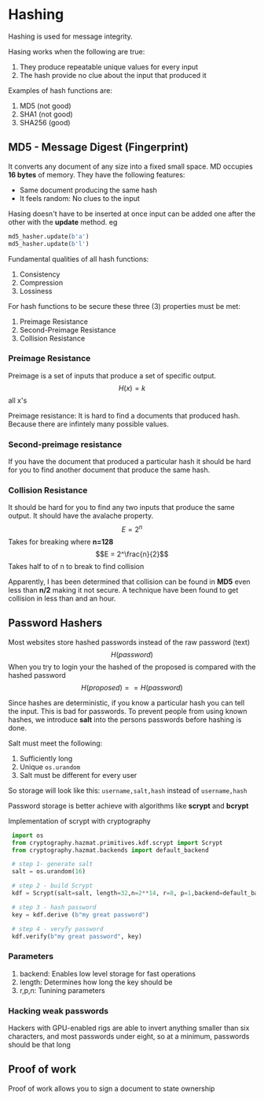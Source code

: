 # Hashing

Hashing is used for message integrity.

Hasing works when the following are true:

1. They produce repeatable unique values for every input
2. The hash provide no clue about the input that produced it

Examples of hash functions are:

1. MD5 (not good)
2. SHA1 (not good)
3. SHA256 (good)

## MD5 - Message Digest (Fingerprint)

It converts any document of any size into a fixed small space. MD occupies **16 bytes** of memory.
They have the following features:

- Same document producing the same hash
- It feels random: No clues to the input
  
Hasing doesn't have to be inserted at once input can be added one after the other with the **update** method. eg

```python
md5_hasher.update(b'a')
md5_hasher.update(b'l')
```

Fundamental qualities of all hash functions:

1. Consistency
2. Compression
3. Lossiness

For hash functions to be secure these three (3) properties must be met:

1. Preimage Resistance
2. Second-Preimage Resistance
3. Collision Resistance

### Preimage Resistance

Preimage is a set of inputs that produce a set of specific output.
$$H(x) = k$$ all x's

Preimage resistance: It is hard to find a documents that produced hash. Because there are infintely many possible values.

### Second-preimage resistance

If you have the document that produced a particular hash it should be hard for you to find another document that produce the same hash.

### Collision Resistance

It should be hard for you to find any two inputs that produce the same output. It should have the avalache property.
$$E = 2^n$$ Takes for breaking where **n=128**
$$E = 2^\frac{n}{2}$$ Takes half to of n to break to find collision

Apparently, I has been determined that collision can be found in **MD5** even less than **n/2** making it not secure.
A technique have been found to get collision in less than and an hour.

## Password Hashers

Most websites store hashed passwords instead of the raw password (text)
$$H(password)$$
When you try to login your the hashed of the proposed is compared with the hashed password
$$H(proposed) == H(password)$$

Since hashes are deterministic, if you know a particular hash you can tell the input. This is bad
for passwords. To prevent people from using known hashes, we introduce **salt** into the persons passwords before hashing is done.

Salt must meet the following:

1. Sufficiently long
2. Unique `os.urandom`
3. Salt must be different for every user

So storage will look like this:
`username,salt,hash` instead of `username,hash`

Password storage is better achieve with algorithms like **scrypt** and **bcrypt**

Implementation of scrypt with cryptography

```python
 import os
 from cryptography.hazmat.primitives.kdf.scrypt import Scrypt
 from cryptography.hazmat.backends import default_backend

 # step 1- generate salt
 salt = os.urandom(16)

 # step 2 - build Scrypt
 kdf = Scrypt(salt=salt, length=32,n=2**14, r=8, p=1,backend=default_backend())

 # step 3 - hash password
 key = kdf.derive (b"my great password")

 # step 4 - veryfy password
 kdf.verify(b"my great password", key)
```

### Parameters

1. backend: Enables low level storage for fast operations
2. length:  Determines how long the key should be
3. r,p,n:   Tunining parameters

### Hacking weak passwords

Hackers with GPU-enabled rigs are able to invert anything smaller than six characters, and most passwords under eight, so at a minimum, passwords should be that long

## Proof of work

Proof of work allows you to sign a document to state ownership

